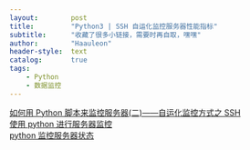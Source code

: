 ```yaml
---
layout:        post
title:         "Python3 | SSH 自运化监控服务器性能指标"
subtitle:      "收藏了很多小链接，需要时再自取，嘿嘿"
author:        "Haauleon"
header-style:  text
catalog:       true
tags:
    - Python
    - 数据监控
---
```


[如何用 Python 脚本来监控服务器(二)——自运化监控方式之 SSH](https://zhuanlan.zhihu.com/p/160815876)        
[使用 python 进行服务器监控](https://www.cnblogs.com/ppap/p/11405058.html)      
[python 监控服务器状态](https://www.cnblogs.com/HByang/p/13283226.html)       